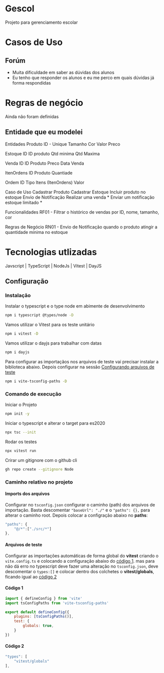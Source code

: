 # Gescol
Projeto para gerenciamento escolar

# Casos de Uso
## Forúm
- Muita dificuldade em saber as dúvidas dos alunos
- Eu tenho que responder os alunos e eu me perco em quais dúvidas já forma respondidas

# Regras de negócio
Ainda não foram definidas

## Entidade que eu modelei

Entidades
  Produto
    ID - Unique
    Tamanho
    Cor
    Valor
    Preco

  Estoque
    ID
    ID produto
    Qtd minima
    Qtd Maxima

  Venda
    ID
    ID Produto
    Preco
    Data Venda

  ItenOrdens
    ID Produto
    Quantiade

  Ordem
    ID
    Tipo
    Itens (ItenOrdens)
    Valor

Caso de Uso
  Cadastrar Produto
  Cadastrar Estoque
  Incluir produto no estoque
  Envio de Notificação
  Realizar uma venda
    * Enviar um notificação estoque limitado
    * 
  
Funcionalidades 
  RF01 - Filtrar o histórico de vendas por ID, nome, tamanho, cor

Regras de Negócio
  RN01 - Envio de Notificação quando o produto atingir a quantidade mínima no estoque
  


# Tecnologias utlizadas

Javscript | TypeScript | NodeJs | Vitest | DayJS

## Configuração

### Instalação
Instalar o typescript e o type node em abimente de desenvolvimento
```bash
npm i typescript @types/node -D
```

Vamos utilizar o Vitest para os teste unitário
```bash
npm i vitest -D
```

Vamos utilizar o dayjs para trabalhar com datas
```bash
npm i dayjs
```

Para configurar as importaçãos nos arquivos de teste vai precisar instalar a biblioteca abaixo.
Depois configurar na sessão [Configurando arquivos de teste](#arquivos-de-teste)
```bash
npm i vite-tsconfig-paths -D
```

### Comando de execução
Iniciar o Projeto
```bash
npm init -y
```

Iniciar o typescript e alterar o target para es2020
```bash
npx tsc --init
```

Rodar os testes
```bash
npx vitest run
```

Crirar um gitignore com o github cli
```bash
gh repo create --gitignore Node
```

### Caminho relativo no projeto

#### Imports dos arquivos
Configurar no ```tsconfig.json``` configurar o caminho (path) dos arquivos de importação.
Basta descomentar ```"baseUrl": "./"``` e o ```"paths": {},``` para alterar o caminho root.
Depois colocar a configração abaixo no __paths__:

```javascript
"paths": {
    "@/*":["./src/*"]
}, 
```

#### Arquivos de teste
Configurar as importações automáticas de forma global do __vitest__ criando o ```vite.config.ts``` e colocando a configuração abaixo do [código 1](####codigo-1). mas para não dá erro no typescript deve fazer uma alteração no ```tsconfig.json```, deve descomentar o ```types:[]``` e colocar dentro dos colchetes o __vitest/globals__, ficando igual ao [código 2](####codigo-2)

#### Código 1
```javascript
import { defineConfig } from 'vite'
import tsConfigPaths from 'vite-tsconfig-paths'

export default defineConfig({
    plugins: [tsConfigPaths()],
    test: {
        globals: true,
    }
}) 
```

#### Código 2
```javascript
"types": [
    "vitest/globals"
],
```
